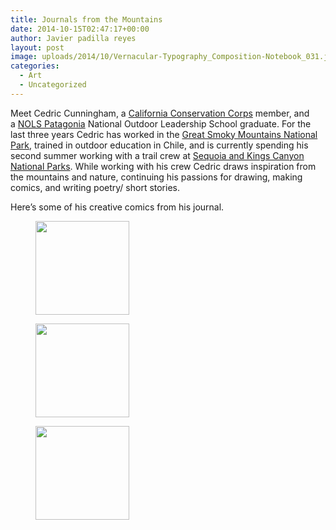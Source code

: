 ```yaml
---
title: Journals from the Mountains
date: 2014-10-15T02:47:17+00:00
author: Javier padilla reyes
layout: post
image: uploads/2014/10/Vernacular-Typography_Composition-Notebook_031.jpg
categories:
  - Art
  - Uncategorized
---
```

Meet Cedric Cunningham, a [California Conservation Corps](https://www.facebook.com/pages/California-Conservation-Corps/103974782970944?directed_target_id=0) member, and a [NOLS Patagonia](https://www.facebook.com/pages/NOLS-Patagonia/273559846082457?directed_target_id=0) National Outdoor Leadership School graduate. For the last three years Cedric has worked in the [Great Smoky Mountains National Park](https://www.facebook.com/GreatSmokyMountainsNPS?directed_target_id=0), trained in outdoor education in Chile, and is currently spending his second summer working with a trail crew at [Sequoia and Kings Canyon National Parks](https://www.facebook.com/pages/Sequoia-and-Kings-Canyon-National-Parks/145808212106571?directed_target_id=0). While working with his crew Cedric draws inspiration from the mountains and nature, continuing his passions for drawing, making comics, and writing poetry/ short stories.

<!--more-->

Here&#8217;s some of his creative comics from his journal.

<div id='gallery-2' class='gallery galleryid-628 gallery-columns-1 gallery-size-thumbnail'>
  <figure class='gallery-item'>

  <div class='gallery-icon landscape'>
    <a href='http://localhost:8888/wordpress/2014/10/15/journals-from-the-mountains/cedric_2/'><img width="150" height="150" src="http://localhost:8888/wordpress/wp-content/uploads/2014/10/cedric_2-150x150.jpg" class="attachment-thumbnail size-thumbnail" alt="" srcset="http://localhost:8888/wordpress/wp-content/uploads/2014/10/cedric_2-150x150.jpg 150w, http://localhost:8888/wordpress/wp-content/uploads/2014/10/cedric_2-100x100.jpg 100w" sizes="100vw" /></a>
  </div></figure><figure class='gallery-item'>

  <div class='gallery-icon portrait'>
    <a href='http://localhost:8888/wordpress/2014/10/15/journals-from-the-mountains/cedric_3/'><img width="150" height="150" src="http://localhost:8888/wordpress/wp-content/uploads/2014/10/cedric_3-150x150.jpg" class="attachment-thumbnail size-thumbnail" alt="" srcset="http://localhost:8888/wordpress/wp-content/uploads/2014/10/cedric_3-150x150.jpg 150w, http://localhost:8888/wordpress/wp-content/uploads/2014/10/cedric_3-100x100.jpg 100w" sizes="100vw" /></a>
  </div></figure><figure class='gallery-item'>

  <div class='gallery-icon landscape'>
    <a href='http://localhost:8888/wordpress/2014/10/15/journals-from-the-mountains/cedric_5/'><img width="150" height="150" src="http://localhost:8888/wordpress/wp-content/uploads/2014/10/cedric_5-150x150.jpg" class="attachment-thumbnail size-thumbnail" alt="" srcset="http://localhost:8888/wordpress/wp-content/uploads/2014/10/cedric_5-150x150.jpg 150w, http://localhost:8888/wordpress/wp-content/uploads/2014/10/cedric_5-100x100.jpg 100w" sizes="100vw" /></a>
  </div></figure>
</div>
